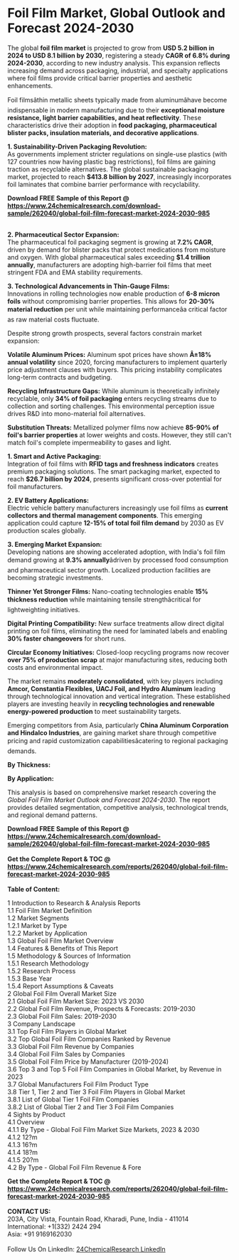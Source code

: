 <h1>Foil Film Market, Global Outlook and Forecast 2024-2030</h1><p>The global <strong>foil film market</strong> is projected to grow from <strong>USD 5.2 billion in 2024 to USD 8.1 billion by 2030</strong>, registering a steady <strong>CAGR of 6.8% during 2024-2030</strong>, according to new industry analysis. This expansion reflects increasing demand across packaging, industrial, and specialty applications where foil films provide critical barrier properties and aesthetic enhancements.</p><p>Foil filmsâthin metallic sheets typically made from aluminumâhave become indispensable in modern manufacturing due to their <strong>exceptional moisture resistance, light barrier capabilities, and heat reflectivity</strong>. These characteristics drive their adoption in <strong>food packaging, pharmaceutical blister packs, insulation materials, and decorative applications</strong>.</p><p><strong>1. Sustainability-Driven Packaging Revolution:</strong><br>
As governments implement stricter regulations on single-use plastics (with 127 countries now having plastic bag restrictions), foil films are gaining traction as recyclable alternatives. The global sustainable packaging market, projected to reach <strong>$413.8 billion by 2027</strong>, increasingly incorporates foil laminates that combine barrier performance with recyclability.</p><div><b>Download FREE Sample of this Report @ 
            <a href="https://www.24chemicalresearch.com/download-sample/262040/global-foil-film-forecast-market-2024-2030-985">
            https://www.24chemicalresearch.com/download-sample/262040/global-foil-film-forecast-market-2024-2030-985</a></b></div><br><p><strong>2. Pharmaceutical Sector Expansion:</strong><br>
The pharmaceutical foil packaging segment is growing at <strong>7.2% CAGR</strong>, driven by demand for blister packs that protect medications from moisture and oxygen. With global pharmaceutical sales exceeding <strong>$1.4 trillion annually</strong>, manufacturers are adopting high-barrier foil films that meet stringent FDA and EMA stability requirements.</p><p><strong>3. Technological Advancements in Thin-Gauge Films:</strong><br>
Innovations in rolling technologies now enable production of <strong>6-8 micron foils</strong> without compromising barrier properties. This allows for <strong>20-30% material reduction</strong> per unit while maintaining performanceâa critical factor as raw material costs fluctuate.</p><p>Despite strong growth prospects, several factors constrain market expansion:</p><p><strong>Volatile Aluminum Prices:</strong> Aluminum spot prices have shown <strong>Â±18% annual volatility</strong> since 2020, forcing manufacturers to implement quarterly price adjustment clauses with buyers. This pricing instability complicates long-term contracts and budgeting.</p><p><strong>Recycling Infrastructure Gaps:</strong> While aluminum is theoretically infinitely recyclable, only <strong>34% of foil packaging</strong> enters recycling streams due to collection and sorting challenges. This environmental perception issue drives R&amp;D into mono-material foil alternatives.</p><p><strong>Substitution Threats:</strong> Metallized polymer films now achieve <strong>85-90% of foil's barrier properties</strong> at lower weights and costs. However, they still can't match foil's complete impermeability to gases and light.</p><p><strong>1. Smart and Active Packaging:</strong><br>
Integration of foil films with <strong>RFID tags and freshness indicators</strong> creates premium packaging solutions. The smart packaging market, expected to reach <strong>$26.7 billion by 2024</strong>, presents significant cross-over potential for foil manufacturers.</p><p><strong>2. EV Battery Applications:</strong><br>
Electric vehicle battery manufacturers increasingly use foil films as <strong>current collectors and thermal management components</strong>. This emerging application could capture <strong>12-15% of total foil film demand</strong> by 2030 as EV production scales globally.</p><p><strong>3. Emerging Market Expansion:</strong><br>
Developing nations are showing accelerated adoption, with India's foil film demand growing at <strong>9.3% annually</strong>âdriven by processed food consumption and pharmaceutical sector growth. Localized production facilities are becoming strategic investments.</p><p><strong>Thinner Yet Stronger Films:</strong> Nano-coating technologies enable <strong>15% thickness reduction</strong> while maintaining tensile strengthâcritical for lightweighting initiatives.</p><p><strong>Digital Printing Compatibility:</strong> New surface treatments allow direct digital printing on foil films, eliminating the need for laminated labels and enabling <strong>30% faster changeovers</strong> for short runs.</p><p><strong>Circular Economy Initiatives:</strong> Closed-loop recycling programs now recover <strong>over 75% of production scrap</strong> at major manufacturing sites, reducing both costs and environmental impact.</p><p>The market remains <strong>moderately consolidated</strong>, with key players including <strong>Amcor, Constantia Flexibles, UACJ Foil, and Hydro Aluminum</strong> leading through technological innovation and vertical integration. These established players are investing heavily in <strong>recycling technologies and renewable energy-powered production</strong> to meet sustainability targets.</p><p>Emerging competitors from Asia, particularly <strong>China Aluminum Corporation and Hindalco Industries</strong>, are gaining market share through competitive pricing and rapid customization capabilitiesâcatering to regional packaging demands.</p><p><strong>By Thickness:</strong></p><p><strong>By Application:</strong></p><p>This analysis is based on comprehensive market research covering the <em>Global Foil Film Market Outlook and Forecast 2024-2030</em>. The report provides detailed segmentation, competitive analysis, technological trends, and regional demand patterns.</p><div><b>Download FREE Sample of this Report @ 
            <a href="https://www.24chemicalresearch.com/download-sample/262040/global-foil-film-forecast-market-2024-2030-985">
            https://www.24chemicalresearch.com/download-sample/262040/global-foil-film-forecast-market-2024-2030-985</a></b></div><br><div><b>Get the Complete Report & TOC @ 
            <a href="https://www.24chemicalresearch.com/reports/262040/global-foil-film-forecast-market-2024-2030-985">
            https://www.24chemicalresearch.com/reports/262040/global-foil-film-forecast-market-2024-2030-985</a></b></div><br>
            <b>Table of Content:</b><p>1 Introduction to Research & Analysis Reports<br />
    1.1 Foil Film Market Definition<br />
    1.2 Market Segments<br />
        1.2.1 Market by Type<br />
        1.2.2 Market by Application<br />
    1.3 Global Foil Film Market Overview<br />
    1.4 Features & Benefits of This Report<br />
    1.5 Methodology & Sources of Information<br />
        1.5.1 Research Methodology<br />
        1.5.2 Research Process<br />
        1.5.3 Base Year<br />
        1.5.4 Report Assumptions & Caveats<br />
2 Global Foil Film Overall Market Size<br />
    2.1 Global Foil Film Market Size: 2023 VS 2030<br />
    2.2 Global Foil Film Revenue, Prospects & Forecasts: 2019-2030<br />
    2.3 Global Foil Film Sales: 2019-2030<br />
3 Company Landscape<br />
    3.1 Top Foil Film Players in Global Market<br />
    3.2 Top Global Foil Film Companies Ranked by Revenue<br />
    3.3 Global Foil Film Revenue by Companies<br />
    3.4 Global Foil Film Sales by Companies<br />
    3.5 Global Foil Film Price by Manufacturer (2019-2024)<br />
    3.6 Top 3 and Top 5 Foil Film Companies in Global Market, by Revenue in 2023<br />
    3.7 Global Manufacturers Foil Film Product Type<br />
    3.8 Tier 1, Tier 2 and Tier 3 Foil Film Players in Global Market<br />
        3.8.1 List of Global Tier 1 Foil Film Companies<br />
        3.8.2 List of Global Tier 2 and Tier 3 Foil Film Companies<br />
4 Sights by Product<br />
    4.1 Overview<br />
        4.1.1 By Type - Global Foil Film Market Size Markets, 2023 & 2030<br />
        4.1.2 12?m<br />
        4.1.3 16?m<br />
        4.1.4 18?m<br />
        4.1.5 20?m<br />
    4.2 By Type - Global Foil Film Revenue & Fore</p><div><b>Get the Complete Report & TOC @ 
            <a href="https://www.24chemicalresearch.com/reports/262040/global-foil-film-forecast-market-2024-2030-985">
            https://www.24chemicalresearch.com/reports/262040/global-foil-film-forecast-market-2024-2030-985</a></b></div><br><b>CONTACT US:</b><br>
            203A, City Vista, Fountain Road, Kharadi, Pune, India - 411014<br>
            International: +1(332) 2424 294<br>
            Asia: +91 9169162030 <br><br>
            Follow Us On LinkedIn: <a href="https://www.linkedin.com/company/24chemicalresearch/">24ChemicalResearch LinkedIn</a>